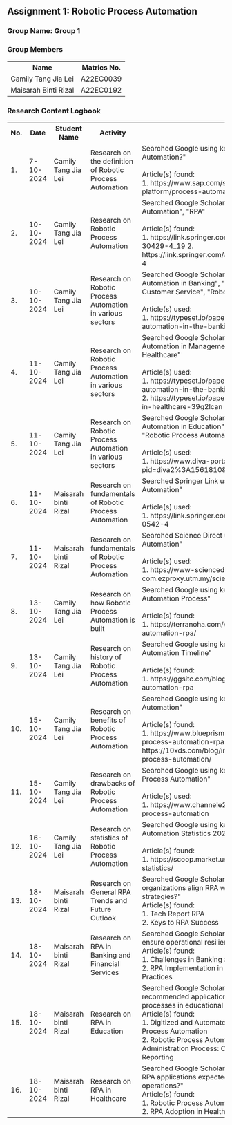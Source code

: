 <!DOCTYPE html>
<html lang="en">

<body>

<h2>Assignment 1: Robotic Process Automation</h2>

<div class="group-section">
    <h3>Group Name: Group 1</h3>
    <h3>Group Members</h3>
    <table>
        <tr>
            <th>Name</th>
            <th>Matrics No.</th>
        </tr>
        <tr>
            <td>Camily Tang Jia Lei</td>
            <td>A22EC0039</td>
        </tr>
        <tr>
            <td>Maisarah Binti Rizal</td>
            <td>A22EC0192</td>
        </tr>
    </table>
</div>

<div class="logbook-section">
    <h3>Research Content Logbook</h3>
    <table>
        <tr>
            <th>No.</th>
            <th>Date</th>
            <th>Student Name</th>
            <th>Activity</th>
            <th>Details</th>
        </tr>
        <tr>
            <td>1.</td>
            <td>7-10-2024</td>
            <td>Camily Tang Jia Lei</td>
            <td>Research on the definition of Robotic Process Automation</td>
            <td>Searched Google using keyword: 
            "What is Robotic Process Automation?"
            <br>
            <br>
            Article(s) found:
            <br>
            1. https://www.sap.com/sea/products/technology-platform/process-automation/what-is-rpa.html
            </td>
        </tr>
        <tr>
            <td>2.</td>
            <td>10-10-2024</td>
            <td>Camily Tang Jia Lei</td>
            <td>Research on Robotic Process Automation</td>
            <td>Searched Google Scholar using keywords: "Robotic Process Automation", "RPA"            
            <br>
            <br>
            Article(s) found:
            <br>
            1. https://link.springer.com/chapter/10.1007/978-3-030-30429-4_19
            2. https://link.springer.com/article/10.1007/s12599-018-0542-4
            </td>
        </tr>
        <tr>
            <td>3.</td>
            <td>10-10-2024</td>
            <td>Camily Tang Jia Lei</td>
            <td>Research on Robotic Process Automation in various sectors</td>
            <td>Searched Google Scholar using keywords: "Robotic Process Automation in Banking", "Robotic Process Automation in Customer Service", "Robotic Process Automation in Business"
            <br><br>
            Article(s) used: 
            <br>
            1. https://typeset.io/papers/the-rise-of-robotic-process-automation-in-the-banking-sector-2mp6330a15
            </td>
        </tr>
        <tr>
            <td>4.</td>
            <td>11-10-2024</td>
            <td>Camily Tang Jia Lei</td>
            <td>Research on Robotic Process Automation in various sectors</td>
            <td>Searched Google Scholar using keywords: "Robotic Process Automation in Management", "Robotic Process Automation in Healthcare"
            <br><br>
            Article(s) used: 
            <br>
            1. https://typeset.io/papers/the-rise-of-robotic-process-automation-in-the-banking-sector-2mp6330a15
            <br>
            2. https://typeset.io/papers/robotic-process-automation-rpa-in-healthcare-39g2lcan
            </td>
        </tr>
        <tr>
            <td>5.</td>
            <td>11-10-2024</td>
            <td>Camily Tang Jia Lei</td>
            <td>Research on Robotic Process Automation in various sectors</td>
            <td>Searched Google Scholar using keywords: "Robotic Process Automation in Education", "Robotic Process Automation in HR", "Robotic Process Automation in the Government"
            <br><br>
            Article(s) used: 
            <br>
            1. https://www.diva-portal.org/smash/record.jsf?pid=diva2%3A1561810&dswid=-2371
            </td>
        </tr>
        <tr>
            <td>6.</td>
            <td>11-10-2024</td>
            <td>Maisarah binti Rizal</td>
            <td>Research on fundamentals of Robotic Process Automation</td>
            <td>Searched Springer Link using keywords: "Robotic Process Automation"
            <br><br>
            Article(s) used: 
            <br>
            1. https://link.springer.com/article/10.1007/s12599-018-0542-4
            </td>
        </tr>
        <tr>
            <td>7.</td>
            <td>11-10-2024</td>
            <td>Maisarah binti Rizal</td>
            <td>Research on fundamentals of Robotic Process Automation</td>
            <td>Searched Science Direct using keywords: "Robotic Process Automation"
            <br><br>
            Article(s) used: 
            <br>
            1. https://www-sciencedirect-com.ezproxy.utm.my/science/article/pii/S0306437924000899
            </td>
        </tr>
        <tr>
            <td>8.</td>
            <td>13-10-2024</td>
            <td>Camily Tang Jia Lei</td>
            <td>Research on how Robotic Process Automation is built</td>
            <td>Searched Google using keywords: "Robotic Process Automation Process"
            <br><br>
            Article(s) found: 
            <br>
            1. https://terranoha.com/what-is-robotic-process-automation-rpa/
            </td>
        </tr>
        <tr>
            <td>9.</td>
            <td>13-10-2024</td>
            <td>Camily Tang Jia Lei</td>
            <td>Research on history of Robotic Process Automation</td>
            <td>Searched Google using keywords: "Robotic Process Automation Timeline"
            <br><br>
            Article(s) found: 
            <br>
            1. https://ggsitc.com/blog/what-is-robotic-process-automation-rpa
            </td>
        </tr>
        <tr>
            <td>10.</td>
            <td>15-10-2024</td>
            <td>Camily Tang Jia Lei</td>
            <td>Research on benefits of Robotic Process Automation</td>
            <td>Searched Google using keywords: "Benefits of Robotic Process Automation"
            <br><br>
            Article(s) found: 
            <br>
            1. https://www.blueprism.com/automation-journey/robotic-process-automation-rpa-benefits/
            2. https://10xds.com/blog/insights/advantages-of-robotic-process-automation/
            </td>
        </tr>
        <tr>
            <td>11.</td>
            <td>15-10-2024</td>
            <td>Camily Tang Jia Lei</td>
            <td>Research on drawbacks of Robotic Process Automation</td>
            <td>Searched Google using keywords: "Drawbacks of Robotic Process Automation"
            <br><br>
            Article(s) used: 
            <br>
            1. https://www.channele2e.com/post/pros-cons-robotic-process-automation
            </td>
        </tr>
        <tr>
            <td>12.</td>
            <td>16-10-2024</td>
            <td>Camily Tang Jia Lei</td>
            <td>Research on statistics of Robotic Process Automation</td>
            <td>Searched Google using keywords: "Robotic Process Automation Statistics 2024"
            <br><br>
            Article(s) found: 
            <br>
            1. https://scoop.market.us/robotic-process-automation-statistics/
            </td>
        </tr>
        <tr>
            <td>13.</td>
            <td>18-10-2024</td>
            <td>Maisarah binti Rizal</td>
            <td>Research on General RPA Trends and Future Outlook</td>
            <td>Searched Google Scholar using keywords: "How should organizations align RPA with long-term digital transformation strategies?"
            <br>
            Article(s) found: 
            <br>
            1. Tech Report RPA
            <br>
            2. Keys to RPA Success
            </td>
        </tr>
        <tr>
            <td>14.</td>
            <td>18-10-2024</td>
            <td>Maisarah binti Rizal</td>
            <td>Research on RPA in Banking and Financial Services</td>
            <td>Searched Google Scholar using keywords: "How can banks ensure operational resilience through RPA implementation?"
            <br>
            Article(s) found: 
            <br>
            1. Challenges in Banking and Solving Them Using RPA
            <br>
            2. RPA Implementation in Banking - Strategies and Best Practices
            </td>
        </tr>
        <tr>
            <td>15.</td>
            <td>18-10-2024</td>
            <td>Maisarah binti Rizal</td>
            <td>Research on RPA in Education</td>
            <td>Searched Google Scholar using keywords: "What are the recommended applications of RPA to streamline administrative processes in educational institutions?"
            <br>
            Article(s) found: 
            <br>
            1. Digitized and Automated a University Process with Robotic Process Automation 
            <br>
            2. Robotic Process Automation to Enhance Education’s Administration Process: Case of Attendance Checking and Reporting 
            </td>
        </tr>
         <tr>
            <td>16.</td>
            <td>18-10-2024</td>
            <td>Maisarah binti Rizal</td>
            <td>Research on RPA in Healthcare</td>
            <td>Searched Google Scholar using keywords: "What are the future RPA applications expected in patient care and administrative operations?"
            <br>
            Article(s) found: 
            <br>
            1. Robotic Process Automation (RPA) in Healthcare
            <br>
            2. RPA Adoption in Healthcare Application
            </td>
        </tr>
    </table>
</div>

</body>
</html>
